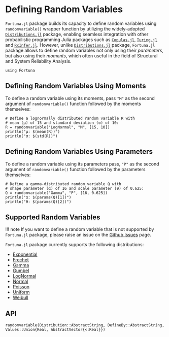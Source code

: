 # Defining Random Variables

`Fortuna.jl` package builds its capacity to define random variables using `randomvariable()` wrapper function by utilizing the widely-adopted [`Distributions.jl`](https://github.com/JuliaStats/Distributions.jl) package, enabling seamless integration with other probabilistic programming Julia packages such as [`Copulas.jl`](https://github.com/lrnv/Copulas.jl), [`Turing.jl`](https://github.com/TuringLang/Turing.jl) and [`RxInfer.jl`](https://github.com/biaslab/RxInfer.jl). However, unlike [`Distributions.jl`](https://github.com/JuliaStats/Distributions.jl) package, `Fortuna.jl` package allows to define random variables not only using their *parameters*, but also using their *moments*, which often useful in the field of Structural and System Reliability Analysis.

```@setup generate_rv
using Fortuna
```

## Defining Random Variables Using Moments

To define a random variable using its moments, pass `"M"` as the second argument of `randomvariable()` function followed by the moments themselves:

```@example generate_rv
# Define a lognormally distributed random variable R with 
# mean (μ) of 15 and standard deviation (σ) of 10:
R = randomvariable("LogNormal", "M", [15, 10])
println("μ: $(mean(R))")
println("σ: $(std(R))")
```

## Defining Random Variables Using Parameters

To define a random variable using its parameters pass, `"P"` as the second argument of `randomvariable()` function followed by the parameters themselves:

```@example generate_rv
# Define a gamma-distributed random variable Q with 
# shape parameter (α) of 16 and scale parameter (θ) of 0.625:
Q = randomvariable("Gamma", "P", [16, 0.625])
println("α: $(params(Q)[1])")
println("θ: $(params(Q)[2])")
```

## Supported Random Variables

!!! note
    If you want to define a random variable that is not supported by `Fortuna.jl` package, please raise an issue on the [Github Issues](https://github.com/AkchurinDA/Fortuna.jl/issues) page.

`Fortuna.jl` package currently supports the following distributions:
- [Exponential](https://juliastats.org/Distributions.jl/latest/univariate/#Distributions.Exponential)
- [Frechet](https://juliastats.org/Distributions.jl/stable/univariate/#Distributions.Frechet)
- [Gamma](https://juliastats.org/Distributions.jl/latest/univariate/#Distributions.Gamma)
- [Gumbel](https://juliastats.org/Distributions.jl/latest/univariate/#Distributions.Gumbel)
- [LogNormal](https://juliastats.org/Distributions.jl/latest/univariate/#Distributions.LogNormal)
- [Normal](https://juliastats.org/Distributions.jl/latest/univariate/#Distributions.Normal)
- [Poisson](https://juliastats.org/Distributions.jl/latest/univariate/#Distributions.Poisson)
- [Uniform](https://juliastats.org/Distributions.jl/latest/univariate/#Distributions.Uniform)
- [Weibull](https://juliastats.org/Distributions.jl/latest/univariate/#Distributions.Weibull)

## API

```@docs
randomvariable(Distribution::AbstractString, DefineBy::AbstractString, Values::Union{Real, AbstractVector{<:Real}})
```

